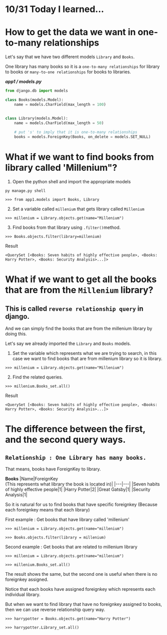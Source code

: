 # 10/31 Today I learned...

# How to get the data we want in one-to-many relationships


Let's say that we have two different models `Library` and `Books`.

One library has many books so it is a `one-to-many relationships` for library to books or `many-to-one relationships` for books to libraries.

<em><strong>app1 / models.py</strong></em>

```py
from django.db import models

class Books(models.Model):
    name = models.CharField(max_length = 100)
    

class Library(models.Model):
    name = models.CharField(max_length = 50)
    
    # put 's' to imply that it is one-to-many relationships
    books = models.ForeignKey(Books, on_delete = models.SET_NULL)

```
# What if we want to find books from library called 'Millenium"?

1. Open the python shell and import the appropriate models

```
py manage.py shell
```

```
>>> from app1.models import Books, Library
```

2. Set a variable called `millenium` that gets library called `Millenium`
```
>>> millenium = Library.objects.get(name="Millenium")
```
3. Find books from that library using `.filter()`method.
```
>>> Books.objects.filter(library=millenium)
```

Result
```
<QuerySet [<Books: Seven habits of highly effective people>, <Books: Harry Potter>, <Books: Security Analysis>...]>
```


# What if we want to get all the books that are from the `Millenium` library?

## This is called `reverse relationship query` in django.

And we can simply find the books that are from the millenium library by doing this.

Let's say we already imported the `Library` and `Books` models.

1. Set the variable which represents what we are trying to search, in this case we want to find books that are from millenium library so it is library.

```
>>> millenium = Library.objects.get(name="Millenium")
```

2. Find the related queries.

```
>>> millenium.Books_set.all()
```

Result
```
<QuerySet [<Books: Seven habits of highly effective people>, <Books: Harry Potter>, <Books: Security Analysis>...]>
```

# The difference between the first, and the second query ways.

## `Relationship : One Library has many books.`

That means, books have ForeignKey to library.

<strong>Books</strong>
|Name|ForeignKey<br>(This represents what library the book is located in)|
|---|---|
|Seven habits of highly effective people|1|
|Harry Potter|2|
|Great Gatsby|1|
|Security Analysis|1|

So it is natural for us to find books that have specific foreignkey (Because each foreignkey means that each library)

First example : Get books that have library called 'millenium'
```
>>> millenium = Library.objects.get(name="millenium")

>>> Books.objects.filter(library = millenium)
```


Second example : Get books that are related to millenium library

```
>>> millenium = Library.objects.get(name="millenium")

>>> millenium.Books_set.all()
```

The result shows the same, but the second one is useful when there is no foreignkey assigned.

Notice that each books have assigned foreignkey which represents each individual library.

But when we want to find library that have no foreignkey assigned to books, then we can use reverse relationship query way.

```
>>> harrypotter = Books.objects.get(name="Harry Potter")

>>> harrypotter.Library_set.all()
```
